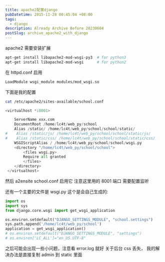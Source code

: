 ```yaml
---
title: apache2配置django
pubDatetime: 2015-11-28 00:45:04 +08:00
tags:
  - django
description: Already Archive Before 20230604
postSlug: archive_apache2_with_django
---
```


apache2 需要安装扩展

```bash
apt-get install libapache2-mod-wsgi-py3  # for python3
apt-get install libapache2-mod-wsgi      # for python2
```

在 httpd.conf 启用

```bash
LoadModule wsgi_module modules/mod_wsgi.so
```

下面是我的配置

```bash
cat /etc/apache2/sites-available/school.conf
```

```python
<virtualhost *:8001>

    ServerName xxx.com
    DocumentRoot /home/lc4t/web_py/school
    Alias /static/ /home/lc4t/web_py/school/school/static/
#    Alias /static/js/ /home/lc4t/web_py/school/school/static/js/
#    Alias /static/css/ /home/lc4t/web_py/school/school/static/css/
    WSGIScriptAlias / /home/lc4t/web_py/school/school/wsgi.py
    <directory "/home/lc4t/web_py/school/school">
        <files wsgi.py>
        Require all granted
        </files>
    </directory>
 </virtualhost>
```

然后 a2ensite school.conf 启用它
注意这里用的 8001 端口 需要配置监听

还有一个主要的文件是 wsgi.py
这个是会自己生成的:

```python
import os
import sys
from django.core.wsgi import get_wsgi_application

os.environ.setdefault("DJANGO_SETTINGS_MODULE", "school.settings")
sys.path.append('/home/lc4t/web_py/school')
application = get_wsgi_application()
# os.environ.setdefault("DJANGO_SETTINGS_MODULE", "settings")
# os.environ['LC_ALL']="en_US.UTF-8"
```

之后可能会出现一些小问题，注意看 error.log 就好
关于后台 css 丢失， 我的解决办法是直接复制 admin 到 static 里面
